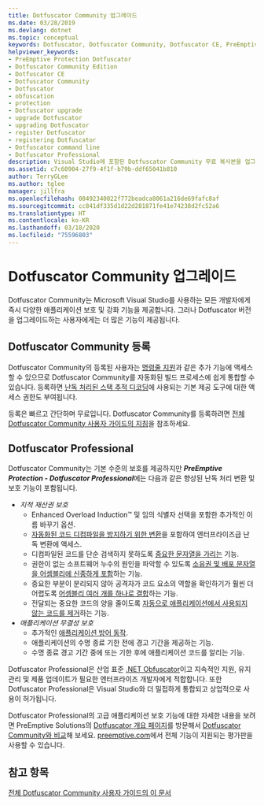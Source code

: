 ```yaml
---
title: Dotfuscator Community 업그레이드
ms.date: 03/28/2019
ms.devlang: dotnet
ms.topic: conceptual
keywords: Dotfuscator, Dotfuscator Community, Dotfuscator CE, PreEmptive, PreEmptive Solutions, PreEmptive Protection, 보호, community edition, 난독 처리, .NET, 무료, Visual Studio 2019, Visual Studio 2017, Visual Studio, 업그레이드, 명령줄
helpviewer_keywords:
- PreEmptive Protection Dotfuscator
- Dotfuscator Community Edition
- Dotfuscator CE
- Dotfuscator Community
- Dotfuscator
- obfuscation
- protection
- Dotfuscator upgrade
- upgrade Dotfuscator
- upgrading Dotfuscator
- register Dotfuscator
- registering Dotfuscator
- Dotfuscator command line
- Dotfuscator Professional
description: Visual Studio에 포함된 Dotfuscator Community 무료 복사본을 업그레이드하는 방법을 알아봅니다.
ms.assetid: c7c60904-27f9-4f1f-b79b-ddf65041b810
author: TerryGLee
ms.author: tglee
manager: jillfra
ms.openlocfilehash: 08492340022f772beadca8061a216de69fafc8af
ms.sourcegitcommit: cc841df335d1d22d281871fe41e74238d2fc52a6
ms.translationtype: HT
ms.contentlocale: ko-KR
ms.lasthandoff: 03/18/2020
ms.locfileid: "75596803"
---
```

# <a name="upgrade-dotfuscator-community"></a>Dotfuscator Community 업그레이드

Dotfuscator Community는 Microsoft Visual Studio를 사용하는 모든 개발자에게 즉시 다양한 애플리케이션 보호 및 강화 기능을 제공합니다.
그러나 Dotfuscator 버전을 업그레이드하는 사용자에게는 더 많은 기능이 제공됩니다.

## <a name="registering-dotfuscator-community"></a>Dotfuscator Community 등록

Dotfuscator Community의 등록된 사용자는 [명령줄 지원][cli]과 같은 추가 기능에 액세스할 수 있으므로 Dotfuscator Community를 자동화된 빌드 프로세스에 쉽게 통합할 수 있습니다. 등록하면 [난독 처리된 스택 추적 디코딩][decode-obfuscated]에 사용되는 기본 제공 도구에 대한 액세스 권한도 부여됩니다.

등록은 빠르고 간단하며 무료입니다.
Dotfuscator Community를 등록하려면 [전체 Dotfuscator Community 사용자 가이드의 지침][register-ce]을 참조하세요.

## <a name="dotfuscator-professional"></a>Dotfuscator Professional

Dotfuscator Community는 기본 수준의 보호를 제공하지만 ***PreEmptive Protection - Dotfuscator Professional***에는 다음과 같은 향상된 난독 처리 변환 및 보호 기능이 포함됩니다.

* *지적 재산권 보호*
  * Enhanced Overload Induction™ 및 임의 식별자 선택을 포함한 추가적인 이름 바꾸기 옵션.
  * [자동화된 코드 디컴파일을 방지하기 위한 변환][control-flow]을 포함하여 엔터프라이즈급 난독 변환에 액세스.
  * 디컴파일된 코드를 단순 검색하지 못하도록 [중요한 문자열을 가리는][string-encryption] 기능.
  * 권한이 없는 소프트웨어 누수의 원인을 파악할 수 있도록 [소유권 및 배포 문자열을 어셈블리에 신중하게 포함][watermarking]하는 기능.
  * 중요한 부분이 분리되지 않아 공격자가 코드 요소의 역할을 확인하기가 훨씬 더 어렵도록 [어셈블리 여러 개를 하나로 결합][linking]하는 기능.
  * 전달되는 중요한 코드의 양을 줄이도록 [자동으로 애플리케이션에서 사용되지 않는 코드를 제거][pruning]하는 기능.
* *애플리케이션 무결성 보호*
  * 추가적인 [애플리케이션 방어 동작][check-actions].
  * 애플리케이션의 수명 종료 기한 전에 경고 기간을 제공하는 기능.
  * 수명 종료 경고 기간 중에 또는 기한 후에 애플리케이션 코드를 알리는 기능.

Dotfuscator Professional은 산업 표준 [.NET Obfuscator][net-obfuscator]이고 지속적인 지원, 유지 관리 및 제품 업데이트가 필요한 엔터프라이즈 개발자에게 적합합니다.
또한 Dotfuscator Professional은 Visual Studio와 더 밀접하게 통합되고 상업적으로 사용이 허가됩니다.

Dotfuscator Professional의 고급 애플리케이션 보호 기능에 대한 자세한 내용을 보려면 PreEmptive Solutions의 [Dotfuscator 개요 페이지][product-about]를 방문해서 [Dotfuscator Community와 비교][product-compare]해 보세요.
[preemptive.com][eval]에서 전체 기능이 지원되는 평가판을 사용할 수 있습니다.

## <a name="see-also"></a>참고 항목

[전체 Dotfuscator Community 사용자 가이드의 이 문서][full]

<!-- Copyright © 2019 PreEmptive Solutions, LLC -->

[control-flow]:  https://www.preemptive.com/products/dotfuscator/features#controlflow
[string-encryption]:  https://www.preemptive.com/products/dotfuscator/features#string
[watermarking]:  https://www.preemptive.com/products/dotfuscator/features#watermarking
[linking]:  https://www.preemptive.com/products/dotfuscator/features#linking
[pruning]:  https://www.preemptive.com/products/dotfuscator/features#pruning

[check-actions]:  https://www.preemptive.com/dotfuscator/pro/userguide/en/protection_checks_overview.html#actions

[net-obfuscator]:  https://www.preemptive.com/products/dotfuscator/overview
[eval]:  https://www.preemptive.com/eval-request

[product-about]:  https://www.preemptive.com/products/dotfuscator/overview
[product-compare]:  https://www.preemptive.com/products/dotfuscator/compare-editions

[cli]:  https://www.preemptive.com/dotfuscator/ce/docs/help/intro_cli.html
[register-ce]:  https://www.preemptive.com/dotfuscator/ce/docs/help/gui_getstarted.html#register

[full]:  https://www.preemptive.com/dotfuscator/ce/docs/help/intro_upgrades.html
[decode-obfuscated]:  https://www.preemptive.com/dotfuscator/ce/docs/help/gui_decode_stack_trace.html
